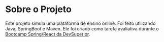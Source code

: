 # Sobre o Projeto

Este projeto simula uma plataforma de ensino online.
Foi feito utilizando Java, SpringBoot e Maven.
Ele foi criado como tarefa avaliativa durante o [Bootcamp Spring/React da DevSuperior](https://devsuperior.com.br/bootcamp-spring-react "Bootcamp Spring/React da DevSuperior").
